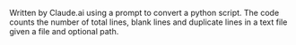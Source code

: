 Written by Claude.ai using a prompt to convert a python script.  The code counts the number of total lines, blank lines and duplicate lines in a text file given a file and optional path. 

